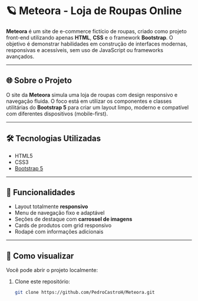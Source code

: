 # 🪐 Meteora - Loja de Roupas Online

**Meteora** é um site de e-commerce fictício de roupas, criado como projeto front-end utilizando apenas **HTML**, **CSS** e o framework **Bootstrap**. O objetivo é demonstrar habilidades em construção de interfaces modernas, responsivas e acessíveis, sem uso de JavaScript ou frameworks avançados.

---

## 🌐 Sobre o Projeto

O site da **Meteora** simula uma loja de roupas com design responsivo e navegação fluida. O foco está em utilizar os componentes e classes utilitárias do **Bootstrap 5** para criar um layout limpo, moderno e compatível com diferentes dispositivos (mobile-first).

---

## 🛠️ Tecnologias Utilizadas

- HTML5
- CSS3
- [Bootstrap 5](https://getbootstrap.com/)

---

## 📱 Funcionalidades

- Layout totalmente **responsivo**
- Menu de navegação fixo e adaptável
- Seções de destaque com **carrossel de imagens**
- Cards de produtos com grid responsivo
- Rodapé com informações adicionais

---

## 🚀 Como visualizar

Você pode abrir o projeto localmente:

1. Clone este repositório:
   ```bash
   git clone https://github.com/PedroCastroH/Meteora.git
